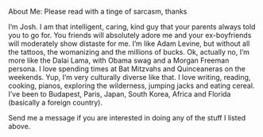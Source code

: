 About Me: Please read with a tinge of sarcasm, thanks

I’m Josh. I am that intelligent, caring, kind guy that your parents always told you to go for. You friends will absolutely adore me and your ex-boyfriends will moderately show distaste for me. I’m like Adam Levine, but without all the tattoos, the womanizing and the millions of bucks. Ok, actually no, I’m more like the Dalai Lama, with Obama swag and a Morgan Freeman persona. I love spending times at Bat Mitzvahs and Quinceaneras on the weekends. Yup, I’m very culturally diverse like that. I love writing, reading, cooking, pianos, exploring the wilderness, jumping jacks and eating cereal. I’ve been to Budapest, Paris, Japan, South Korea, Africa and Florida (basically a foreign country).

Send me a message if you are interested in doing any of the stuff I listed above.